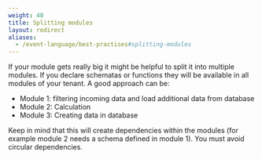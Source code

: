 ```yaml
---
weight: 40
title: Splitting modules
layout: redirect
aliases:
  - /event-language/best-practises#splitting-modules
---
```


If your module gets really big it might be helpful to split it into multiple modules.
If you declare schematas or functions they will be available in all modules of your tenant.
A good approach can be:

* Module 1: filtering incoming data and load additional data from database
* Module 2: Calculation
* Module 3: Creating data in database

Keep in mind that this will create dependencies within the modules (for example module 2 needs a schema defined in module 1). You must avoid circular dependencies.
